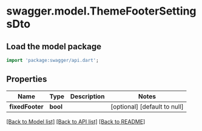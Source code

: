 # swagger.model.ThemeFooterSettingsDto

## Load the model package
```dart
import 'package:swagger/api.dart';
```

## Properties
Name | Type | Description | Notes
------------ | ------------- | ------------- | -------------
**fixedFooter** | **bool** |  | [optional] [default to null]

[[Back to Model list]](../README.md#documentation-for-models) [[Back to API list]](../README.md#documentation-for-api-endpoints) [[Back to README]](../README.md)


